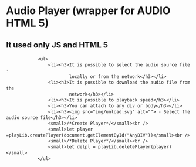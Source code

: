 # Audio Player (wrapper for AUDIO HTML 5)  

## It used only JS and HTML 5

                <ul>
                    <li><h3>It is possible to select the audio source file -
                            locally or from the network</h3></li>
                    <li><h3>It is possible to download the audio file from the
                            network</h3></li>
                    <li><h3>It is possible to playback speed</h3></li>
                    <li><h3>You can attach to any div or body</h3></li>
                    <li><h3><img src="img/unload.svg" alt=""> - Select the audio source file</h3></li>
                    <small>/*Create Player*/</small><br />
                    <small>let player =playLib.createPlayer(document.getElementById("AnyDIV"))</small><br />
                    <small>/*Delete Player*/</small><br />
                    <small>let delpl = playLib.deletePlayer(player)</small>
                </ul>